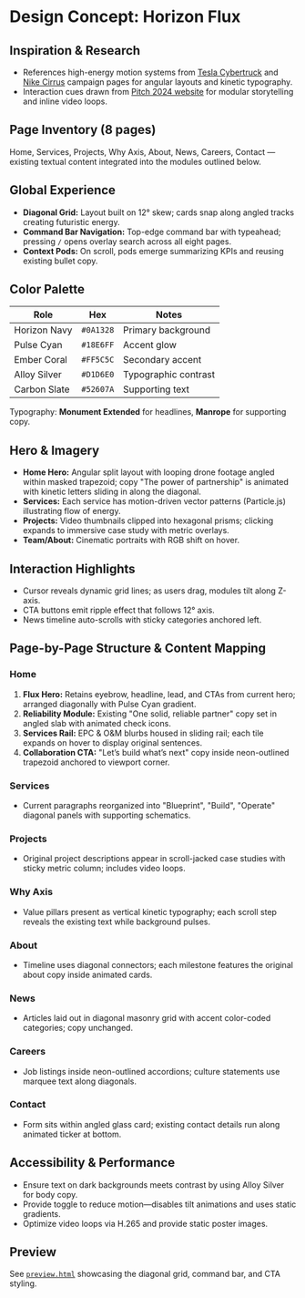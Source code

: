 # Design Concept: Horizon Flux

## Inspiration & Research
- References high-energy motion systems from [Tesla Cybertruck](https://www.tesla.com/cybertruck) and [Nike Cirrus](https://www.nike.com) campaign pages for angular layouts and kinetic typography.
- Interaction cues drawn from [Pitch 2024 website](https://pitch.com/) for modular storytelling and inline video loops.

## Page Inventory (8 pages)
Home, Services, Projects, Why Axis, About, News, Careers, Contact — existing textual content integrated into the modules outlined below.

## Global Experience
- **Diagonal Grid:** Layout built on 12° skew; cards snap along angled tracks creating futuristic energy.
- **Command Bar Navigation:** Top-edge command bar with typeahead; pressing `/` opens overlay search across all eight pages.
- **Context Pods:** On scroll, pods emerge summarizing KPIs and reusing existing bullet copy.

## Color Palette
| Role | Hex | Notes |
| --- | --- | --- |
| Horizon Navy | `#0A1328` | Primary background |
| Pulse Cyan | `#18E6FF` | Accent glow |
| Ember Coral | `#FF5C5C` | Secondary accent |
| Alloy Silver | `#D1D6E0` | Typographic contrast |
| Carbon Slate | `#52607A` | Supporting text |

Typography: **Monument Extended** for headlines, **Manrope** for supporting copy.

## Hero & Imagery
- **Home Hero:** Angular split layout with looping drone footage angled within masked trapezoid; copy "The power of partnership" is animated with kinetic letters sliding in along the diagonal.
- **Services:** Each service has motion-driven vector patterns (Particle.js) illustrating flow of energy.
- **Projects:** Video thumbnails clipped into hexagonal prisms; clicking expands to immersive case study with metric overlays.
- **Team/About:** Cinematic portraits with RGB shift on hover.

## Interaction Highlights
- Cursor reveals dynamic grid lines; as users drag, modules tilt along Z-axis.
- CTA buttons emit ripple effect that follows 12° axis.
- News timeline auto-scrolls with sticky categories anchored left.

## Page-by-Page Structure & Content Mapping
### Home
1. **Flux Hero:** Retains eyebrow, headline, lead, and CTAs from current hero; arranged diagonally with Pulse Cyan gradient.
2. **Reliability Module:** Existing "One solid, reliable partner" copy set in angled slab with animated check icons.
3. **Services Rail:** EPC & O&M blurbs housed in sliding rail; each tile expands on hover to display original sentences.
4. **Collaboration CTA:** "Let’s build what’s next" copy inside neon-outlined trapezoid anchored to viewport corner.

### Services
- Current paragraphs reorganized into "Blueprint", "Build", "Operate" diagonal panels with supporting schematics.

### Projects
- Original project descriptions appear in scroll-jacked case studies with sticky metric column; includes video loops.

### Why Axis
- Value pillars present as vertical kinetic typography; each scroll step reveals the existing text while background pulses.

### About
- Timeline uses diagonal connectors; each milestone features the original about copy inside animated cards.

### News
- Articles laid out in diagonal masonry grid with accent color-coded categories; copy unchanged.

### Careers
- Job listings inside neon-outlined accordions; culture statements use marquee text along diagonals.

### Contact
- Form sits within angled glass card; existing contact details run along animated ticker at bottom.

## Accessibility & Performance
- Ensure text on dark backgrounds meets contrast by using Alloy Silver for body copy.
- Provide toggle to reduce motion—disables tilt animations and uses static gradients.
- Optimize video loops via H.265 and provide static poster images.

## Preview
See [`preview.html`](preview.html) showcasing the diagonal grid, command bar, and CTA styling.
